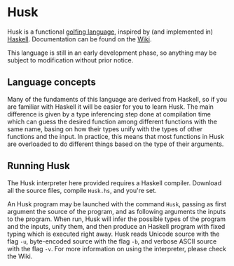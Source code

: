 # Husk

Husk is a functional [golfing language](en.wikipedia.org/wiki/Code_golf), inspired by (and implemented in) [Haskell](www.haskell.org).
Documentation can be found on the [Wiki](https://github.com/barbuz/Husk/wiki).

This language is still in an early development phase, so anything may be subject to modification without prior notice.

## Language concepts

Many of the fundaments of this language are derived from Haskell, so if you are familiar with Haskell it will be easier for you to learn Husk. The main difference is given by a type inferencing step done at compilation time which can guess the desired function among different functions with the same name, basing on how their types unify with the types of other functions and the input. In practice, this means that most functions in Husk are overloaded to do different things based on the type of their arguments.

## Running Husk

The Husk interpreter here provided requires a Haskell compiler. Download all the source files, compile `Husk.hs`, and you're set.

An Husk program may be launched with the command `Husk`, passing as first argument the source of the program, and as following arguments the inputs to the program. When run, Husk will infer the possible types of the program and the inputs, unify them, and then produce an Haskell program with fixed typing which is executed right away.
Husk reads Unicode source with the flag `-u`, byte-encoded source with the flag `-b`, and verbose ASCII source with the flag `-v`.
For more information on using the interpreter, please check the Wiki.